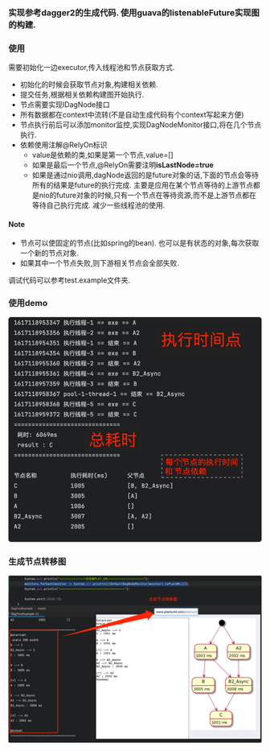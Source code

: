### 实现参考dagger2的生成代码. 使用guava的listenableFuture实现图的构建.

### 使用

需要初始化一边executor,传入线程池和节点获取方式.

* 初始化的时候会获取节点对象,构建相关依赖.
* 提交任务,根据相关依赖构建图开始执行.
* 节点需要实现IDagNode接口
* 所有数据都在context中流转(不是自动生成代码有个context写起来方便)
* 节点执行前后可以添加monitor监控,实现DagNodeMonitor接口,将在几个节点执行.
* 依赖使用注解@RelyOn标识
    * value是依赖的类,如果是第一个节点,value=[]
    * 如果是最后一个节点,@RelyOn需要注明**isLastNode=true**
    * 如果是通过nio调用,dagNode返回的是future对象的话,下面的节点会等待所有的结果是future的执行完成. 主要是应用在某个节点等待的上游节点都是nio的future对象的时候,只有一个节点在等待资源,而不是上游节点都在等待自己执行完成. 减少一些线程池的使用.

#### Note

* 节点可以使固定的节点(比如spring的bean). 也可以是有状态的对象,每次获取一个新的节点对象.
* 如果其中一个节点失败,则下游相关节点会全部失败. 

调试代码可以参考test.example文件夹.


### 使用demo
![img_2.png](img_2.png)

### 生成节点转移图
![img_1.png](img_1.png)